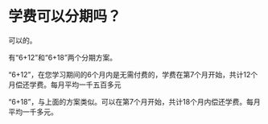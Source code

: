 # 学费可以分期吗？

可以的。  

有“6+12”和“6+18”两个分期方案。  

“6+12”，在您学习期间的6个月内是无需付费的，学费在第7个月开始，共计12个月偿还学费。每月平均一千五百多元  

“6+18”，与上面的方案类似。可以在第7个月开始，共计18个月内偿还学费。每月平均一千多元。  
